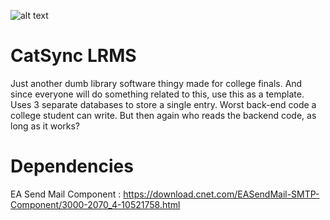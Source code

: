 ![alt text](https://i.imgur.com/RMuc1ki.png)

# CatSync LRMS
Just another dumb library software thingy made for college finals. And since everyone will do something related to this, use this as a template. Uses 3 separate databases to store a single entry. Worst back-end code a college student can write. But then again who reads the backend code, as long as it works? 


# Dependencies
EA Send Mail Component : https://download.cnet.com/EASendMail-SMTP-Component/3000-2070_4-10521758.html
